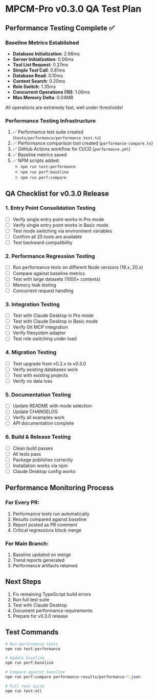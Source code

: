 # MPCM-Pro v0.3.0 QA Test Plan

## Performance Testing Complete ✅

### Baseline Metrics Established
- **Database Initialization**: 2.68ms
- **Server Initialization**: 0.06ms
- **Tool List Request**: 0.27ms
- **Simple Tool Call**: 0.81ms
- **Database Read**: 0.10ms
- **Context Search**: 0.20ms
- **Role Switch**: 1.35ms
- **Concurrent Operations (10)**: 1.06ms
- **Max Memory Delta**: 0.04MB

All operations are extremely fast, well under thresholds!

### Performance Testing Infrastructure
1. ✅ Performance test suite created (`tests/performance/performance.test.ts`)
2. ✅ Performance comparison tool created (`performance-compare.ts`)
3. ✅ GitHub Actions workflow for CI/CD (`performance.yml`)
4. ✅ Baseline metrics saved
5. ✅ NPM scripts added:
   - `npm run test:performance`
   - `npm run perf:baseline`
   - `npm run perf:compare`

## QA Checklist for v0.3.0 Release

### 1. Entry Point Consolidation Testing
- [ ] Verify single entry point works in Pro mode
- [ ] Verify single entry point works in Basic mode
- [ ] Test mode switching via environment variables
- [ ] Confirm all 25 tools are available
- [ ] Test backward compatibility

### 2. Performance Regression Testing
- [ ] Run performance tests on different Node versions (18.x, 20.x)
- [ ] Compare against baseline metrics
- [ ] Test with large datasets (1000+ contexts)
- [ ] Memory leak testing
- [ ] Concurrent request handling

### 3. Integration Testing
- [ ] Test with Claude Desktop in Pro mode
- [ ] Test with Claude Desktop in Basic mode
- [ ] Verify Git MCP integration
- [ ] Verify filesystem adapter
- [ ] Test role switching under load

### 4. Migration Testing
- [ ] Test upgrade from v0.2.x to v0.3.0
- [ ] Verify existing databases work
- [ ] Test with existing projects
- [ ] Verify no data loss

### 5. Documentation Testing
- [ ] Update README with mode selection
- [ ] Update CHANGELOG
- [ ] Verify all examples work
- [ ] API documentation complete

### 6. Build & Release Testing
- [ ] Clean build passes
- [ ] All tests pass
- [ ] Package publishes correctly
- [ ] Installation works via npm
- [ ] Claude Desktop config works

## Performance Monitoring Process

### For Every PR:
1. Performance tests run automatically
2. Results compared against baseline
3. Report posted as PR comment
4. Critical regressions block merge

### For Main Branch:
1. Baseline updated on merge
2. Trend reports generated
3. Performance artifacts retained

## Next Steps
1. Fix remaining TypeScript build errors
2. Run full test suite
3. Test with Claude Desktop
4. Document performance requirements
5. Prepare for v0.3.0 release

## Test Commands
```bash
# Run performance tests
npm run test:performance

# Update baseline
npm run perf:baseline

# Compare against baseline
npm run perf:compare performance-results/performance-*.json

# Full test suite
npm run test:all
```
